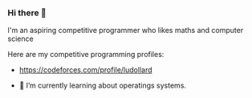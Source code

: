 ### Hi there 👋

I'm an aspiring competitive programmer who likes maths and computer science

Here are my competitive programming profiles:
- https://codeforces.com/profile/ludollard

- 🌱 I’m currently learning about operatings systems.

<!--
**aohja/aohja** is a ✨ _special_ ✨ repository because its `README.md` (this file) appears on your GitHub profile.

Here are some ideas to get you started:

- 🔭 I’m currently working on ...
- 🌱 I’m currently learning ...
- 👯 I’m looking to collaborate on ...
- 🤔 I’m looking for help with ...
- 💬 Ask me about ...
- 📫 How to reach me: ...
- 😄 Pronouns: ...
- ⚡ Fun fact: ...
-->
